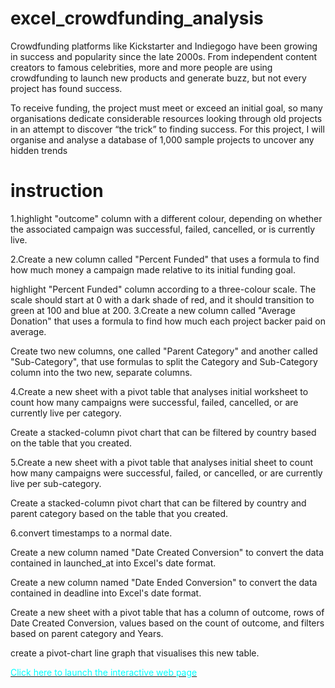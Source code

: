 # excel_crowdfunding_analysis
Crowdfunding platforms like Kickstarter and Indiegogo have been growing in success and popularity since the late 2000s. From independent content creators to famous celebrities, more and more people are using crowdfunding to launch new products and generate buzz, but not every project has found success.

To receive funding, the project must meet or exceed an initial goal, so many organisations dedicate considerable resources looking through old projects in an attempt to discover “the trick” to finding success. For this project, I will organise and analyse a database of 1,000 sample projects to uncover any hidden trends
# instruction
1.highlight  "outcome" column with a different colour, depending on whether the associated campaign was successful, failed, cancelled, or is currently live.

2.Create a new column called "Percent Funded" that uses a formula to find how much money a campaign made relative to its initial funding goal.

  highlight "Percent Funded" column according to a three-colour scale. The scale should start at 0 with a dark shade of red, and it should transition to green at 100 and blue at 200.
3.Create a new column called "Average Donation" that uses a formula to find how much each project backer paid on average.

  Create two new columns, one called "Parent Category" and another called "Sub-Category", that use formulas to split the Category and Sub-Category column into the two new, separate columns.
  
4.Create a new sheet with a pivot table that analyses initial worksheet to count how many campaigns were successful, failed, cancelled, or are currently live per category.

  Create a stacked-column pivot chart that can be filtered by country based on the table that you created.
  
5.Create a new sheet with a pivot table that analyses initial sheet to count how many campaigns were successful, failed, or cancelled, or are currently live per sub-category.

  Create a stacked-column pivot chart that can be filtered by country and parent category based on the table that you created.
  
6.convert timestamps to a normal date.

  Create a new column named "Date Created Conversion" to convert the data contained in launched_at into Excel's date format.
  
  Create a new column named "Date Ended Conversion" to convert the data contained in deadline into Excel's date format.
  
  Create a new sheet with a pivot table that has a column of outcome, rows of Date Created Conversion, values based on the count of outcome, and filters based on parent category and Years.
  
  create a pivot-chart line graph that visualises this new table.

  <a href="https://www.example.com"><span style="color: cyan">Click here to launch the interactive web page</span></a>

